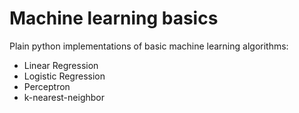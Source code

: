 # Machine learning basics
Plain python implementations of basic machine learning algorithms:

- Linear Regression
- Logistic Regression
- Perceptron
- k-nearest-neighbor
